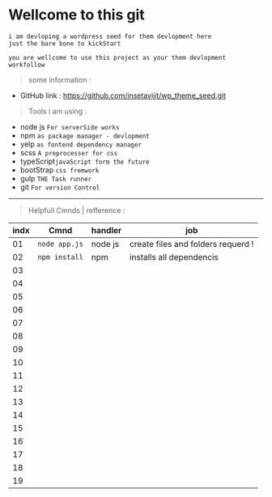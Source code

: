 # Wellcome to this git 

    i am devloping a wordpress seed for them devlopment here 
    just the bare bone to kickStart

    you are wellcome to use this project as your them devlopment workfollow
> some information :

- GitHub link : https://github.com/insetavijit/wp_theme_seed.git

> Tools i am using :

- node js   `For serverSide works `
- npm       `as package manager - devlopment `
- yelp      `as fontend dependency manager`
- scss      `A preprocesser for css`
- typeScript`javaScript form the future `
- bootStrap `css fremwork`
- gulp      `THE Task runner`
- git       `For version Control `

---
> Helpfull Cmnds | refference  :

indx | Cmnd | handler | job
---|---|---|---|
01 | `node app.js` | node js | create files and folders requerd !
02 | `npm install` | npm | installs all dependencis
03 |
04 |
05 |
06 |
07 |
08 |
09 |
10 |
11 |
12 |
13 |
14 |
15 |
16 |
17 |
18 |
19 |